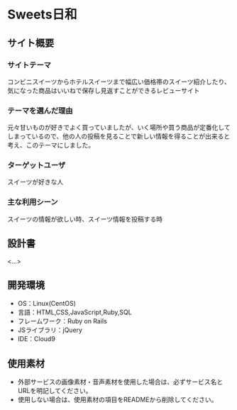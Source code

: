 # Sweets日和

## サイト概要
### サイトテーマ
コンビニスイーツからホテルスイーツまで幅広い価格帯のスイーツ紹介したり、気になった商品はいいねで保存し見返すことができるレビューサイト

### テーマを選んだ理由
元々甘いものが好きでよく買っていましたが、いく場所や買う商品が定番化してしまっているので、他の人の投稿を見ることで新しい情報を得ることが出来ると考え、このテーマにしました。

### ターゲットユーザ
スイーツが好きな人

### 主な利用シーン
スイーツの情報が欲しい時、スイーツ情報を投稿する時

## 設計書
<...>

## 開発環境
- OS：Linux(CentOS)
- 言語：HTML,CSS,JavaScript,Ruby,SQL
- フレームワーク：Ruby on Rails
- JSライブラリ：jQuery
- IDE：Cloud9

## 使用素材
- 外部サービスの画像素材・音声素材を使用した場合は、必ずサービス名とURLを明記してください。
- 使用しない場合は、使用素材の項目をREADMEから削除してください。